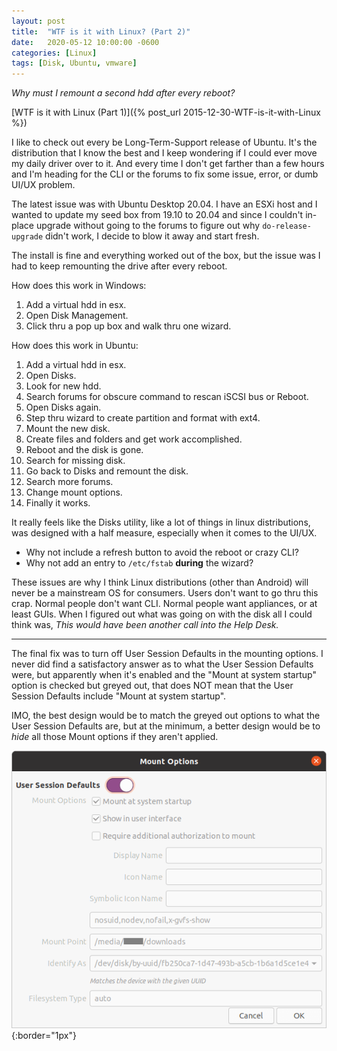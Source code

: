 ```yaml
---
layout: post
title:  "WTF is it with Linux? (Part 2)"
date:   2020-05-12 10:00:00 -0600
categories: [Linux]
tags: [Disk, Ubuntu, vmware]
---
```


*Why must I remount a second hdd after every reboot?*

[WTF is it with Linux (Part 1)]({% post_url 2015-12-30-WTF-is-it-with-Linux %})

I like to check out every be Long-Term-Support release of Ubuntu. It's the distribution that I know the best and I keep wondering if I could ever move my daily driver over to it. And every time I don't get farther than a few hours and I'm heading for the CLI or the forums to fix some issue, error, or dumb UI/UX problem.

The latest issue was with Ubuntu Desktop 20.04. I have an ESXi host and I wanted to update my seed box from 19.10 to 20.04 and since I couldn't in-place upgrade without going to the forums to figure out why `do-release-upgrade` didn't work, I decide to blow it away and start fresh.

The install is fine and everything worked out of the box, but the issue was I had to keep remounting the drive after every reboot.

How does this work in Windows:

1. Add a virtual hdd in esx.
1. Open Disk Management.
1. Click thru a pop up box and walk thru one wizard.

How does this work in Ubuntu:

1. Add a virtual hdd in esx.
1. Open Disks.
1. Look for new hdd.
1. Search forums for obscure command to rescan iSCSI bus or Reboot.
1. Open Disks again.
1. Step thru wizard to create partition and format with ext4.
1. Mount the new disk.
1. Create files and folders and get work accomplished.
1. Reboot and the disk is gone.
1. Search for missing disk.
1. Go back to Disks and remount the disk.
1. Search more forums.
1. Change mount options.
1. Finally it works.

It really feels like the Disks utility, like a lot of things in linux distributions, was designed with a half measure, especially when it comes to the UI/UX.

* Why not include a refresh button to avoid the reboot or crazy CLI?
* Why not add an entry to `/etc/fstab` **during** the wizard?

These issues are why I think Linux distributions (other than Android) will never be a mainstream OS for consumers. Users don't want to go thru this crap. Normal people don't want CLI. Normal people want appliances, or at least GUIs. When I figured out what was going on with the disk all I could think was, *This would have been another call into the Help Desk.*

---

The final fix was to turn off User Session Defaults in the mounting options. I never did find a satisfactory answer as to what the User Session Defaults were, but apparently when it's enabled and the "Mount at system startup" option is checked but greyed out, that does NOT mean that the User Session Defaults include "Mount at system startup".

IMO, the best design would be to match the greyed out options to what the User Session Defaults are, but at the minimum, a better design would be to *hide* all those Mount options if they aren't applied.

![Default options](/assets/2020/05/mount-options-user-session-defaults.png){:border="1px"}
